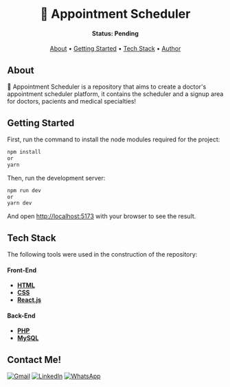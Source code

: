 <h1 align="center">🏥 Appointment Scheduler</h1>

<h4 align="center"> 
	 Status: Pending
</h4>

<p align="center">
 <a href="#about">About</a> •
 <a href="#getting-started">Getting Started</a> • 
 <a href="#tech-stack">Tech Stack</a> •
 <a href="#contact-me">Author</a>
</p>

## About

🏥 Appointment Scheduler is a repository that aims to create a doctor's appointment scheduler platform, it contains the scheduler and a signup area for doctors, pacients and medical specialties!

## Getting Started

First, run the command to install the node modules required for the project:

```bash
npm install
or
yarn
```

Then, run the development server:

```bash
npm run dev
or
yarn dev
```

And open [http://localhost:5173](http://localhost:5173) with your browser to see the result.

## Tech Stack

The following tools were used in the construction of the repository:

#### **Front-End**

-   **[HTML](https://developer.mozilla.org/pt-BR/docs/Web/HTML)**
-   **[CSS](https://developer.mozilla.org/pt-BR/docs/Web/CSS)**
-   **[React.js](https://reactjs.org/)**

#### **Back-End**

-   **[PHP](https://www.php.net/)**
-   **[MySQL](https://www.mysql.com/)**

## Contact Me!

<div>
  <a href="mailto:amfonseca98@gmail.com"><img alt="Gmail" src="https://img.shields.io/badge/Gmail-D14836?style=for-the-badge&logo=gmail&logoColor=white"></a>
  <a href="https://www.linkedin.com/in/alexandremucarzelfonseca/" target="_blank"><img alt="LinkedIn" src="https://img.shields.io/badge/LinkedIn-0077B5?style=for-the-badge&logo=linkedin&logoColor=white"></a>
  <a href="https://api.whatsapp.com/send?phone=5541992055294" target="_blank"><img alt="WhatsApp" src="https://img.shields.io/badge/WhatsApp-25D366?style=for-the-badge&logo=whatsapp&logoColor=white"></a>
</div>
